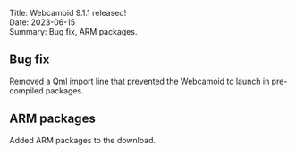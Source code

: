 Title: Webcamoid 9.1.1 released!  
Date: 2023-06-15  
Summary: Bug fix, ARM packages.  

## Bug fix

Removed a Qml import line that prevented the Webcamoid to launch in pre-compiled packages.

## ARM packages

Added ARM packages to the download.
